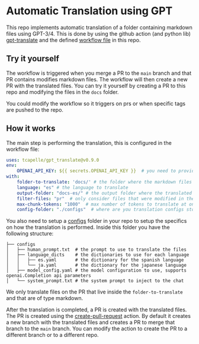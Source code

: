 # Automatic Translation using GPT

This repo implements automatic translation of a folder containing markdown files using GPT-3/4. This is done by using the github action (and python lib) [gpt-translate](github.com/tcapelle/gpt_translate) and the defined [workflow file](/.github/workflows/main.yml) in this repo.

## Try it yourself

The workflow is triggered when you merge a PR to the `main` branch and that PR contains modifies markdown files. The workflow will then create a new PR with the translated files. You can try it yourself by creating a PR to this repo and modifying the files in the `docs` folder.

You could modify the workflow so it triggers on prs or when specific tags are pushed to the repo.

## How it works

The main step is performing the translation, this is configured in the workflow file:

```yaml
uses: tcapelle/gpt_translate@v0.9.0
env:
    OPENAI_API_KEY: ${{ secrets.OPENAI_API_KEY }}  # you need to provide an OPENAI_API_KEY in your secrets
with:
    folder-to-translate: 'docs/' # the folder where the markdown files are located
    language: "es" # the language to translate
    output-folder: "docs-es/" # the output folder where the translated files will be stored
    filter-files: "pr"  # only consider files that were modified in the PR (or "all" to translate all files)
    max-chunk-tokens: "1000"  # max number of tokens to translate at once
    config-folder: "./configs"  # where are you translation configs stored
```

You also need to setup a [configs](/configs/) folder in your repo to setup the specifics on how the translation is performed. Inside this folder you have the following structure:

```
├── configs
│   ├── human_prompt.txt  # the prompt to use to translate the files
│   ├── language_dicts    # the dictionaries to use for each language
│   │   ├── es.yaml       # the dictionary for the spanish language
│   │   └── ja.yaml       # the dictionary for the japanese language
│   ├── model_config.yaml # the model configuration to use, supports openai.Completion api parameters
│   └── system_prompt.txt # the system prompt to inject to the chat
```

We only translate files on the PR that live inside the `folder-to-translate` and that are of type markdown.

After the translation is completed, a PR is created with the translated files. The PR is created using the [create-pull-request](https://github.com/peter-evans/create-pull-request/blob/main/docs/examples.md) action. By default it creates a new branch with the translated files and creates a PR to merge that branch to the `main` branch. You can modify the action to create the PR to a different branch or to a different repo.

